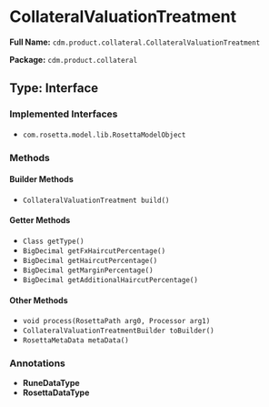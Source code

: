 # CollateralValuationTreatment

**Full Name:** `cdm.product.collateral.CollateralValuationTreatment`

**Package:** `cdm.product.collateral`

## Type: Interface

### Implemented Interfaces

- `com.rosetta.model.lib.RosettaModelObject`

### Methods

#### Builder Methods

- `CollateralValuationTreatment build()`

#### Getter Methods

- `Class getType()`
- `BigDecimal getFxHaircutPercentage()`
- `BigDecimal getHaircutPercentage()`
- `BigDecimal getMarginPercentage()`
- `BigDecimal getAdditionalHaircutPercentage()`

#### Other Methods

- `void process(RosettaPath arg0, Processor arg1)`
- `CollateralValuationTreatmentBuilder toBuilder()`
- `RosettaMetaData metaData()`

### Annotations

- **RuneDataType**
- **RosettaDataType**

